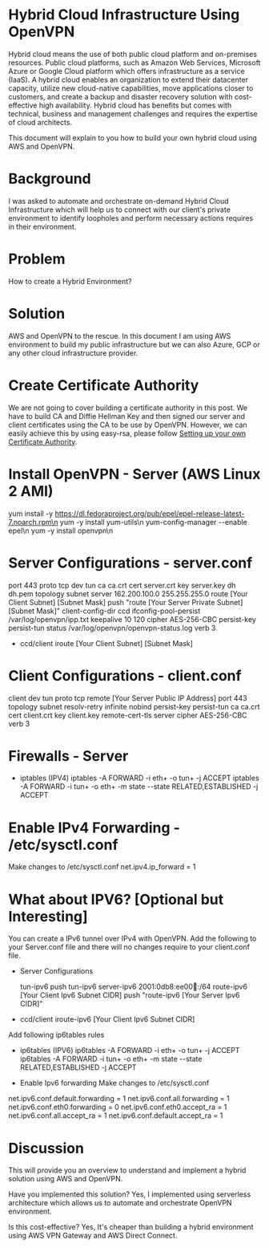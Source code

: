 Hybrid Cloud Infrastructure Using OpenVPN
=========================================
Hybrid cloud means the use of both public cloud platform and on-premises resources. Public cloud platforms, such as Amazon Web Services, Microsoft Azure or Google Cloud platform which offers infrastructure as a service (IaaS). A hybrid cloud enables an organization to extend their datacenter capacity, utilize new cloud-native capabilities, move applications closer to customers, and create a backup and disaster recovery solution with cost-effective high availability. Hybrid cloud has benefits but comes with technical, business and management challenges and requires the expertise of cloud architects.

This document will explain to you how to build your own hybrid cloud using AWS and OpenVPN.

Background
==========
I was asked to automate and orchestrate on-demand Hybrid Cloud Infrastructure which will help us to connect with our client's private environment to identify loopholes and perform necessary actions requires in their environment.

Problem
=======
How to create a Hybrid Environment?

Solution
========
AWS and OpenVPN to the rescue. In this document I am using AWS environment to build my public infrastructure but we can also Azure, GCP or any other cloud infrastructure provider.

Create Certificate Authority
============================
We are not going to cover building a certificate authority in this post. We have to build CA and Diffie Hellman Key and then signed our server and client certificates using the CA to be use by OpenVPN. However, we can easily achieve this by using easy-rsa, please follow [Setting up your own Certificate Authority](https://openvpn.net/community-resources/setting-up-your-own-certificate-authority-ca/).

Install OpenVPN -  Server (AWS Linux 2 AMI)
===========================================
yum install -y https://dl.fedoraproject.org/pub/epel/epel-release-latest-7.noarch.rpm\n
yum -y install yum-utils\n
yum-config-manager --enable epel\n
yum -y install openvpn\n
                                    
Server Configurations - server.conf
===================================
port 443
proto tcp
dev tun
ca ca.crt
cert server.crt
key server.key
dh dh.pem
topology subnet
server 162.200.100.0 255.255.255.0
route [Your Client Subnet] [Subnet Mask]
push "route [Your Server Private Subnet] [Subnet Mask]"
client-config-dir ccd
ifconfig-pool-persist /var/log/openvpn/ipp.txt
keepalive 10 120
cipher AES-256-CBC
persist-key
persist-tun
status /var/log/openvpn/openvpn-status.log
verb 3

- ccd/client
 	iroute [Your Client Subnet] [Subnet Mask]

Client Configurations - client.conf 
===================================
client
dev tun
proto tcp
remote [Your Server Public IP Address]
port 443
topology subnet
resolv-retry infinite
nobind
persist-key
persist-tun
ca ca.crt
cert client.crt
key client.key
remote-cert-tls server
cipher AES-256-CBC
verb 3

Firewalls - Server
==================
- iptables   (IPV4)
iptables -A FORWARD -i eth+ -o tun+ -j ACCEPT
iptables -A FORWARD -i tun+ -o eth+ -m state --state RELATED,ESTABLISHED -j ACCEPT

Enable IPv4 Forwarding - /etc/sysctl.conf
=========================================

Make changes to /etc/sysctl.conf
net.ipv4.ip_forward = 1
         
What about IPV6? [Optional but Interesting]
===========================================

You can create a IPv6 tunnel over IPv4 with OpenVPN. Add the following to your Server.conf file and there will no changes require to your client.conf file.

 -  Server Configurations

 	tun-ipv6
	push tun-ipv6
 	server-ipv6 2001:0db8:ee00:abcd::/64
 	route-ipv6 [Your Client Ipv6 Subnet CIDR]
 	push "route-ipv6 [Your Server Ipv6 CIDR]"

 - ccd/client
	iroute-ipv6 [Your Client Ipv6 Subnet CIDR]

Add following ip6tables rules

- ip6tables (IPV6)
	ip6tables -A FORWARD -i eth+ -o tun+ -j ACCEPT
	ip6tables -A FORWARD -i tun+ -o eth+ -m state --state RELATED,ESTABLISHED -j ACCEPT

- Enable Ipv6 forwarding
Make changes to /etc/sysctl.conf

net.ipv6.conf.default.forwarding = 1
net.ipv6.conf.all.forwarding = 1
net.ipv6.conf.eth0.forwarding = 0
net.ipv6.conf.eth0.accept_ra = 1
net.ipv6.conf.all.accept_ra = 1
net.ipv6.conf.default.accept_ra = 1

Discussion
==========
This will provide you an overview to understand and implement a hybrid solution using AWS and OpenVPN.

Have you implemented this solution?
Yes, I implemented using serverless architecture which allows us to automate and orchestrate OpenVPN environment.

Is this cost-effective?
Yes, It's cheaper than building a hybrid environment using AWS VPN Gateway and AWS Direct Connect.
